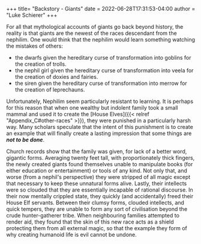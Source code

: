 +++
title= "Backstory - Giants"
date = 2022-06-28T17:31:53-04:00
author = "Luke Schierer"
+++

For all that mythological accounts of giants go back beyond history, the reality
is that giants are the newest of the races descendant from the nephilim.  One
would think that the nephilim would learn something watching the mistakes of
others:
* the dwarfs given the hereditary curse of transformation into goblins for the
  creation of trolls.
* the nephil girl given the hereditary curse of transformation into veela for
  the creation of doxies and fairies.
* the siren given the hereditary curse of transformation into merrow for the
  creation of leprechauns.

Unfortunately, Nephilim seem particularly resistant to learning.  It is perhaps
for this reason that when one wealthy but indolent family took a small mammal
and used it to create the [House Elves]({{< relref "Appendix_C#other-races" >}}), they were
punished in a particularly harsh way.  Many scholars speculate that the intent
of this punishment is to create an example that will finally create a lasting
impression that some things are _**not to be done**_.  

Church records show that the family was given, for lack of a better word,
gigantic forms.  Averaging twenty feet tall, with proportionately thick fingers,
the newly created giants found themselves unable to manipulate books (for either
education or entertainment) or tools of any kind.  Not only that, and worse
(from a nephil's perspective) they were stripped of all magic except that
necessary to keep these unnatural forms alive.  Lastly, their intellects were so
clouded that they are essentially incapable of rational discourse.  In their now
mentally crippled state, they quickly (and accidentally) freed their House Elf
servants.  Between their clumsy forms, clouded intellects, and quick tempers,
they are unable to form any sort of civilisation beyond the crude
hunter-gatherer tribe.  When neighbouring families attempted to render aid, they
found that the skin of this new race acts as a shield protecting them from all
external magic, so that the example they form of why creating humanoid life is
evil cannot be undone.  
